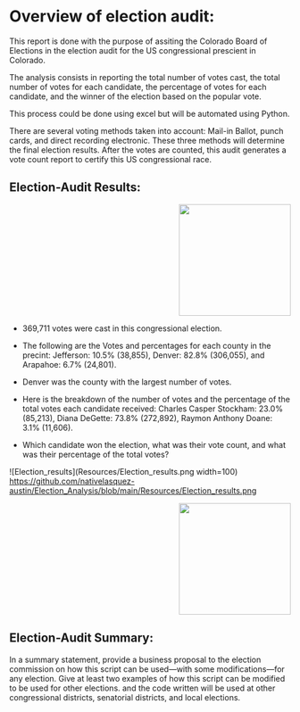 # Overview of election audit: 

This report is done with the purpose of assiting the Colorado Board of Elections in the election audit for the US congressional prescient in Colorado. 

The analysis consists in reporting the total number of votes cast, the total number of votes for each candidate, the percentage of votes for each candidate, and the winner of the election based on the popular vote.

This process could be done using excel but will be automated using Python.

There are several voting methods taken into account: Mail-in Ballot, punch cards, and direct recording electronic.  These three methods will determine the final election results. After the votes are counted, this audit generates a vote count report to certify this US congressional race.

## Election-Audit Results:                                 
<p align = "right">
<img src="https://github.com/nativelasquez-austin/Election_Analysis/blob/main/Resources/Election_results.png" width="200" height="200" />
  
  
* 369,711 votes were cast in this congressional election.

* The following are the Votes and percentages for each county in the precint: 
Jefferson: 10.5% (38,855), Denver: 82.8% (306,055), and Arapahoe: 6.7% (24,801).

* Denver was the county with the largest number of votes.

* Here is the breakdown of the number of votes and the percentage of the total votes each candidate received: 
Charles Casper Stockham: 23.0% (85,213), Diana      DeGette: 73.8% (272,892), Raymon Anthony Doane: 3.1% (11,606).

* Which candidate won the election, what was their vote count, and what was their percentage of the total votes?

![Election_results](Resources/Election_results.png width=100)
https://github.com/nativelasquez-austin/Election_Analysis/blob/main/Resources/Election_results.png

<p align = "right">
<img src="https://github.com/nativelasquez-austin/Election_Analysis/blob/main/Resources/Election_results.png" width="200" height="200" />


## Election-Audit Summary: 

In a summary statement, provide a business proposal to the election commission on how this script can be used—with some modifications—for any election. Give at least two examples of how this script can be modified to be used for other elections.
and the code written will be used at other congressional districts, senatorial districts, and local elections.


